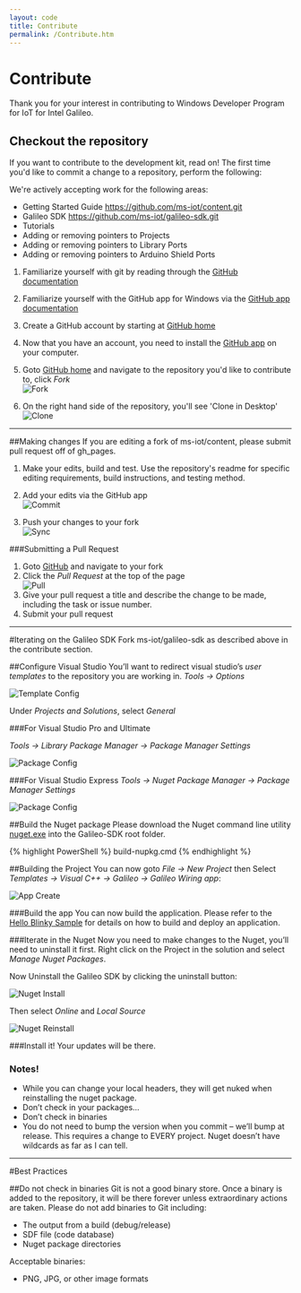 ```yaml
---
layout: code
title: Contribute
permalink: /Contribute.htm
---
```


# Contribute
Thank you for your interest in contributing to Windows Developer Program for IoT for Intel Galileo.
## Checkout the repository
If you want to contribute to the development kit, read on!
The first time you'd like to commit a change to a repository, perform the following:

We're actively accepting work for the following areas:

* Getting Started Guide https://github.com/ms-iot/content.git
* Galileo SDK https://github.com/ms-iot/galileo-sdk.git
* Tutorials
* Adding or removing pointers to Projects
* Adding or removing pointers to Library Ports
* Adding or removing pointers to Arduino Shield Ports


1. Familiarize yourself with git by reading through the [GitHub documentation](https://help.github.com/ "GitHub help")
1. Familiarize yourself with the GitHub app for Windows via the [GitHub app documentation](https://help.github.com/categories/58/articles)
1. Create a GitHub account by starting at [GitHub home](https://github.com/)
1. Now that you have an account, you need to install the [GitHub app](https://windows.github.com/) on your computer.
1. Goto [GitHub home](https://github.com/) and navigate to the repository you'd like to contribute to, click *Fork*  
  ![Fork](images/GitHubFork.png)

1. On the right hand side of the repository, you'll see 'Clone in Desktop'  
  ![Clone](images/GitHubClone.png)   

___

##Making changes
If you are editing a fork of ms-iot/content, please submit pull request off of gh_pages.

1. Make your edits, build and test. Use the repository's readme for specific editing requirements, build instructions, and testing method.
1. Add your edits via the GitHub app  
  ![Commit](images/GitHubCommit.png) 

1. Push your changes to your fork  
  ![Sync](images/GitHubSync.png) 

###Submitting a Pull Request
1. Goto [GitHub](GitHub.com) and navigate to your fork
1. Click the *Pull Request* at the top of the page  
  ![Pull](images/GitHubPullRequest.png)
1. Give your pull request a title and describe the change to be made, including the task or issue number.
1. Submit your pull request

___

#Iterating on the Galileo SDK
Fork  ms-iot/galileo-sdk as described above in the contribute section.

##Configure Visual Studio
You’ll want to redirect visual studio’s *user templates* to the repository you are working in.
*Tools -> Options*

![Template Config](images/Nuget_TemplateConfig.png)

Under *Projects and Solutions*, select *General*

###For Visual Studio Pro and Ultimate

*Tools -> Library Package Manager -> Package Manager Settings*

![Package Config](images/Nuget_PackageSourceConfig_VSU2013.png)

###For Visual Studio Express
*Tools -> Nuget Package Manager -> Package Manager Settings*

![Package Config](images/Nuget_PackageSourceConfig_VSE2013.png)

##Build the Nuget package
Please download the Nuget command line utility [nuget.exe](http://nuget.org/nuget.exe) into the Galileo-SDK root folder.

{% highlight PowerShell %}
build-nupkg.cmd
{% endhighlight %}

##Building the Project
You can now goto *File -> New Project* then Select *Templates -> Visual C++ -> Galileo -> Galileo Wiring app*:

![App Create](images/Nuget_AppCreate.png)

###Build the app
You can now build the application. Please refer to the [Hello Blinky Sample](HelloBlinky.htm) for details on how to build and deploy an application.

###Iterate in the Nuget
Now you need to make changes to the Nuget, you’ll need to uninstall it first. Right click on the Project in the solution and select *Manage Nuget Packages*.

Now Uninstall the Galileo SDK by clicking the uninstall button:

![Nuget Install](images/Nuget_Install.png)

Then select *Online* and *Local Source*

![Nuget Reinstall](images/Nuget_Reinstall.png)

###Install it!
Your updates will be there.


### Notes!
* While you can change your local headers, they will get nuked when reinstalling the nuget package.
* Don’t check in your packages...
* Don’t check in binaries
* You do not need to bump the version when you commit – we’ll bump at release. This requires a change to EVERY project. Nuget doesn’t have wildcards as far as I can tell.

___

#Best Practices

##Do not check in binaries
Git is not a good binary store. Once a binary is added to the repository, it will be there forever unless extraordinary actions are taken.
Please do not add binaries to Git including:
* The output from a build (debug/release)
* SDF file (code database)
* Nuget package directories

Acceptable binaries:
* PNG, JPG, or other image formats


